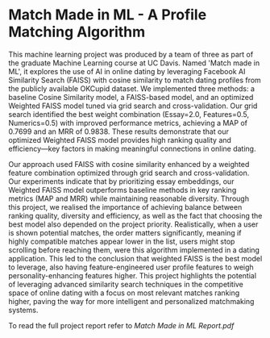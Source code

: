 # Match Made in ML - A Profile Matching Algorithm

This machine learning project was produced by a team of three as part of the graduate Machine Learning course at UC Davis. Named 'Match made in ML', it explores the use of AI in online dating by leveraging Facebook AI Similarity Search (FAISS) with cosine similarity to match dating profiles from the publicly available OKCupid dataset. We implemented three methods: a baseline Cosine Similarity model, a FAISS-based model, and an optimized Weighted FAISS model tuned via grid search and cross-validation. Our grid search identified the best weight combination (Essay=2.0, Features=0.5, Numerics=0.5) with improved performance metrics, achieving a MAP of 0.7699 and an MRR of 0.9838. These results demonstrate that our optimized Weighted FAISS model provides high ranking quality and efficiency—key factors in making meaningful connections in online dating.

Our approach used FAISS with cosine similarity enhanced by a weighted feature combination optimized through grid search and cross-validation. Our experiments indicate that by prioritizing essay embeddings, our Weighted FAISS model outperforms baseline methods in key ranking metrics (MAP and MRR) while maintaining reasonable diversity. Through this project, we realised the importance of achieving balance between ranking quality, diversity and efficiency, as well as the fact that choosing the best model also depended on the project priority. Realistically, when a user is shown potential matches, the order matters significantly, meaning if highly compatible matches appear lower in the list, users might stop scrolling before reaching them, were this algorithm implemented in a dating application. This led to the conclusion that weighted FAISS is the best model to leverage, also having feature-engineered user profile features to weigh personality-enhancing features higher. This project highlights the potential of leveraging advanced similarity search techniques in the competitive space of online dating with a focus on most relevant matches ranking higher, paving the way for more intelligent and personalized matchmaking systems.

To read the full project report refer to _Match Made in ML Report.pdf_
